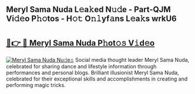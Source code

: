 ## Meryl Sama Nuda L𝚎a𝚔ed N𝚞𝚍e - Part-QJM Vi𝚍𝚎o P𝚑𝚘tos - H𝚘𝚝 O𝚗𝚕yf𝚊ns L𝚎a𝚔s wrkU6

# <h2><a href="http://kfai1e2.oniu.top/?m=Meryl+Sama+Nuda">🔗👉 🔴 Meryl Sama Nuda P𝚑ot𝚘𝚜 V𝚒d𝚎o</a></h2>

[![Meryl Sama Nuda Nu𝚍e𝚜](https://i.imgur.com/0qMVB7G.gif)](http://kfai1e2.oniu.top/?m=Meryl+Sama+Nuda)
Social media thought leader Meryl Sama Nuda, celebrated for sharing dance and lifestyle information through performances and personal blogs. Brilliant illusionist Meryl Sama Nuda, celebrated for their exceptional skills and accomplishments in creating and performing magic tricks.  
